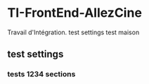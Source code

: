 # TI-FrontEnd-AllezCine
Travail d'Intégration.
test settings
test maison
## test settings
### tests 1234  sections
